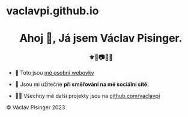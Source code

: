 # vaclavpi.github.io

<h1 align="center">Ahoj 👋, Já jsem Václav Pisinger.</h1>
<h3 align="center">⚜️🥋📷👨‍💻</h3>

- 🔭 Toto jsou [mé osobní webovky](vaclavpi.github.io)

- 🤝 Jsou mi užitečné **při směřování na mé sociální sítě.**

- 👨‍💻 Všechny mé další projekty jsou na [github.com/vaclavpi](github.com/vaclavpi)


© Václav Pisinger 2023
